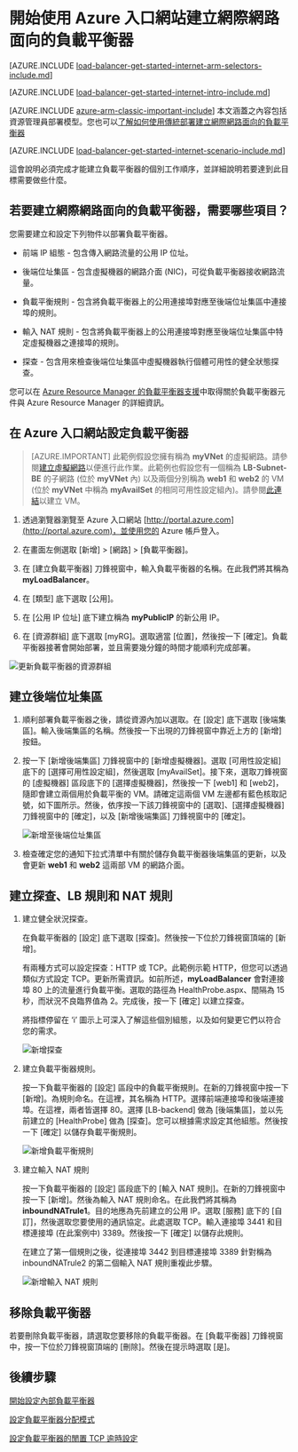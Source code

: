 <properties
   pageTitle="使用 Azure 入口網站在 Resource Manager 中建立網際網路面向的負載平衡器 | Microsoft Azure"
   description="了解如何使用 Azure 入口網站在 Resource Manager 中建立網際網路面向的負載平衡器"
   services="load-balancer"
   documentationCenter="na"
   authors="anavinahar"
   manager="narayan"
   editor=""
   tags="azure-resource-manager"
/>
<tags
   ms.service="load-balancer"
   ms.devlang="na"
   ms.topic="article"
   ms.tgt_pltfrm="na"
   ms.workload="infrastructure-services"
   ms.date="09/14/2016"
   ms.author="annahar" />

# 開始使用 Azure 入口網站建立網際網路面向的負載平衡器

[AZURE.INCLUDE [load-balancer-get-started-internet-arm-selectors-include.md](../../includes/load-balancer-get-started-internet-arm-selectors-include.md)]

[AZURE.INCLUDE [load-balancer-get-started-internet-intro-include.md](../../includes/load-balancer-get-started-internet-intro-include.md)]

[AZURE.INCLUDE [azure-arm-classic-important-include](../../includes/azure-arm-classic-important-include.md)] 本文涵蓋之內容包括資源管理員部署模型。您也可以[了解如何使用傳統部署建立網際網路面向的負載平衡器](load-balancer-get-started-internet-classic-portal.md)

[AZURE.INCLUDE [load-balancer-get-started-internet-scenario-include.md](../../includes/load-balancer-get-started-internet-scenario-include.md)]

這會說明必須完成才能建立負載平衡器的個別工作順序，並詳細說明若要達到此目標需要做些什麼。

## 若要建立網際網路面向的負載平衡器，需要哪些項目？

您需要建立和設定下列物件以部署負載平衡器。

- 前端 IP 組態 - 包含傳入網路流量的公用 IP 位址。

- 後端位址集區 - 包含虛擬機器的網路介面 (NIC)，可從負載平衡器接收網路流量。

- 負載平衡規則 - 包含將負載平衡器上的公用連接埠對應至後端位址集區中連接埠的規則。

- 輸入 NAT 規則 - 包含將負載平衡器上的公用連接埠對應至後端位址集區中特定虛擬機器之連接埠的規則。

- 探查 - 包含用來檢查後端位址集區中虛擬機器執行個體可用性的健全狀態探查。

您可以在 [Azure Resource Manager 的負載平衡器支援](load-balancer-arm.md)中取得關於負載平衡器元件與 Azure Resource Manager 的詳細資訊。


## 在 Azure 入口網站設定負載平衡器

> [AZURE.IMPORTANT] 此範例假設您擁有稱為 **myVNet** 的虛擬網路。請參閱[建立虛擬網路](../virtual-network/virtual-networks-create-vnet-arm-pportal.md)以便進行此作業。此範例也假設您有一個稱為 **LB-Subnet-BE** 的子網路 (位於 **myVNet** 內) 以及兩個分別稱為 **web1** 和 **web2** 的 VM (位於 **myVNet** 中稱為 **myAvailSet** 的相同可用性設定組內)。請參閱[此連結](../virtual-machines/virtual-machines-windows-hero-tutorial.md)以建立 VM。


1. 透過瀏覽器瀏覽至 Azure 入口網站 [http://portal.azure.com](http://portal.azure.com)，並使用您的 Azure 帳戶登入。

2. 在畫面左側選取 [新增] > [網路] > [負載平衡器]。

3. 在 [建立負載平衡器] 刀鋒視窗中，輸入負載平衡器的名稱。在此我們將其稱為 **myLoadBalancer**。

4. 在 [類型] 底下選取 [公用]。

5. 在 [公用 IP 位址] 底下建立稱為 **myPublicIP** 的新公用 IP。

6. 在 [資源群組] 底下選取 [myRG]。選取適當 [位置]，然後按一下 [確定]。負載平衡器接著會開始部署，並且需要幾分鐘的時間才能順利完成部署。

![更新負載平衡器的資源群組](./media/load-balancer-get-started-internet-portal/1-load-balancer.png)


## 建立後端位址集區

1. 順利部署負載平衡器之後，請從資源內加以選取。在 [設定] 底下選取 [後端集區]。輸入後端集區的名稱。然後按一下出現的刀鋒視窗中靠近上方的 [新增] 按鈕。

2. 按一下 [新增後端集區] 刀鋒視窗中的 [新增虛擬機器]。選取 [可用性設定組] 底下的 [選擇可用性設定組]，然後選取 [myAvailSet]。接下來，選取刀鋒視窗的 [虛擬機器] 區段底下的 [選擇虛擬機器]，然後按一下 [web1] 和 [web2]，隨即會建立兩個用於負載平衡的 VM。請確定這兩個 VM 左邊都有藍色核取記號，如下圖所示。然後，依序按一下該刀鋒視窗中的 [選取]、[選擇虛擬機器] 刀鋒視窗中的 [確定]，以及 [新增後端集區] 刀鋒視窗中的 [確定]。

    ![新增至後端位址集區](./media/load-balancer-get-started-internet-portal/3-load-balancer-backend-02.png)

3. 檢查確定您的通知下拉式清單中有關於儲存負載平衡器後端集區的更新，以及會更新 **web1** 和 **web2** 這兩部 VM 的網路介面。


## 建立探查、LB 規則和 NAT 規則

1. 建立健全狀況探查。

    在負載平衡器的 [設定] 底下選取 [探查]。然後按一下位於刀鋒視窗頂端的 [新增]。

    有兩種方式可以設定探查：HTTP 或 TCP。此範例示範 HTTP，但您可以透過類似方式設定 TCP。更新所需資訊。如前所述，**myLoadBalancer** 會對連接埠 80 上的流量進行負載平衡。選取的路徑為 HealthProbe.aspx、間隔為 15 秒，而狀況不良臨界值為 2。完成後，按一下 [確定] 以建立探查。

    將指標停留在 ‘i’ 圖示上可深入了解這些個別組態，以及如何變更它們以符合您的需求。

    ![新增探查](./media/load-balancer-get-started-internet-portal/4-load-balancer-probes.png)

2. 建立負載平衡器規則。

    按一下負載平衡器的 [設定] 區段中的負載平衡規則。在新的刀鋒視窗中按一下 [新增]。為規則命名。在這裡，其名稱為 HTTP。選擇前端連接埠和後端連接埠。在這裡，兩者皆選擇 80。選擇 [LB-backend] 做為 [後端集區]，並以先前建立的 [HealthProbe] 做為 [探查]。您可以根據需求設定其他組態。然後按一下 [確定] 以儲存負載平衡規則。

    ![新增負載平衡規則](./media/load-balancer-get-started-internet-portal/5-load-balancing-rules.png)

3. 建立輸入 NAT 規則

    按一下負載平衡器的 [設定] 區段底下的 [輸入 NAT 規則]。在新的刀鋒視窗中按一下 [新增]。然後為輸入 NAT 規則命名。在此我們將其稱為 **inboundNATrule1**。目的地應為先前建立的公用 IP。選取 [服務] 底下的 [自訂]，然後選取您要使用的通訊協定。此處選取 TCP。輸入連接埠 3441 和目標連接埠 (在此案例中) 3389。然後按一下 [確定] 以儲存此規則。

    在建立了第一個規則之後，從連接埠 3442 到目標連接埠 3389 針對稱為 inboundNATrule2 的第二個輸入 NAT 規則重複此步驟。

    ![新增輸入 NAT 規則](./media/load-balancer-get-started-internet-portal/6-load-balancer-inbound-nat-rules.png)

## 移除負載平衡器

若要刪除負載平衡器，請選取您要移除的負載平衡器。在 [負載平衡器] 刀鋒視窗中，按一下位於刀鋒視窗頂端的 [刪除]。然後在提示時選取 [是]。

## 後續步驟

[開始設定內部負載平衡器](load-balancer-get-started-ilb-arm-cli.md)

[設定負載平衡器分配模式](load-balancer-distribution-mode.md)

[設定負載平衡器的閒置 TCP 逾時設定](load-balancer-tcp-idle-timeout.md)

<!---HONumber=AcomDC_0921_2016-->